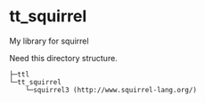 ﻿# tt_squirrel
My library for squirrel

Need this directory structure.

    ├─ttl
    └─tt_squirrel
        └─squirrel3 (http://www.squirrel-lang.org/)
